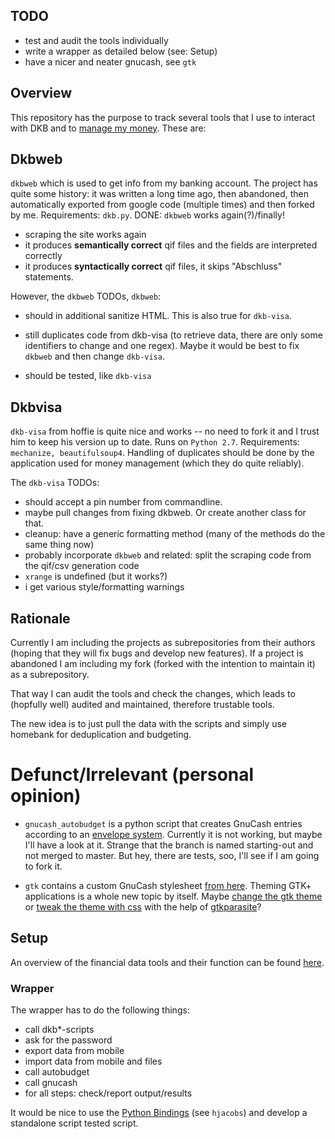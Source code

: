 
## TODO

 - test and audit the tools individually
 - write a wrapper as detailed below (see: Setup)
 - have a nicer and neater gnucash, see ``gtk``


## Overview

This repository has the purpose to track several tools that I use to interact
with DKB and to [manage my
money](https://martin.kleppmann.com/2011/03/07/accounting-for-computer-scientists.html).
These are:

## Dkbweb

``dkbweb`` which is used to get info from my banking account. The project
has quite some history: it was written a long time ago, then abandoned, then
automatically exported from google code (multiple times) and then forked by
me. Requirements: ``dkb.py``. DONE: ``dkbweb`` works again(?)/finally!

 - scraping the site works again
 - it produces **semantically correct** qif files and the fields are interpreted correctly
 - it produces **syntactically correct** qif files, it skips "Abschluss" statements.

However, the ``dkbweb`` TODOs, ``dkbweb``:

   - should in additional sanitize HTML. This is also true for ``dkb-visa``.

   - still duplicates code from dkb-visa (to retrieve data, there are only
   some identifiers to change and one regex). Maybe it would be best to fix
   ``dkbweb`` and then change ``dkb-visa``.

   - should be tested, like ``dkb-visa``

## Dkbvisa

``dkb-visa`` from hoffie is quite nice and works -- no need to fork it and
I trust him to keep his version up to date. Runs on ``Python 2.7``.
Requirements: ``mechanize, beautifulsoup4``. Handling of duplicates should be
done by the application used for money management (which they do quite
reliably).

The ``dkb-visa`` TODOs:

 - should accept a pin number from commandline.
 - maybe pull changes from fixing dkbweb. Or create another class for that.
 - cleanup: have a generic formatting method (many of the methods do the same thing now)
 - probably incorporate ``dkbweb`` and related: split the scraping code from the qif/csv generation code
 - ``xrange`` is undefined (but it works?)
 - i get various style/formatting warnings


## Rationale

Currently I am including the projects as subrepositories from their authors
(hoping that they will fix bugs and develop new features). If a project is
abandoned I am including my fork (forked with the intention to maintain it) as
a subrepository.

That way I can audit the tools and check the changes, which leads to (hopfully
well) audited and maintained, therefore trustable tools.

The new idea is to just pull the data with the scripts and simply use homebank
for deduplication and budgeting.


# Defunct/Irrelevant (personal opinion)

 - ``gnucash_autobudget``  is a python script that creates GnuCash entries
 according to an [envelope
 system](https://en.wikipedia.org/wiki/Envelope_system). Currently it is not
 working, but maybe I'll have a look at it. Strange that the branch is named
 starting-out and not merged to master. But hey, there are tests, soo, I'll
 see if I am going to fork it.

 - ``gtk`` contains a custom GnuCash stylesheet [from
 here](https://github.com/Gnucash/gnucash/blob/master/doc/gtkrc-2.0.gnucash).
 Theming GTK+ applications is a whole new topic by itself. Maybe [change the
 gtk
 theme](https://wiki.archlinux.org/index.php/GTK%2B#Basic_theme_configuration)
 or [tweak the theme with
 css](https://blogs.gnome.org/mclasen/2014/05/06/tweaking-a-the-gtk-theme-using-css/)
 with the help of [gtkparasite](https://github.com/chipx86/gtkparasite)?


## Setup

An overview of the financial data tools and their function can be found
[here](https://blog.inktrap.org/managing-my-finances-with-free-and-open-source-tools.html).

### Wrapper

The wrapper has to do the following things:

 - call dkb*-scripts
 - ask for the password
 - export data from mobile
 - import data from mobile and files
 - call autobudget
 - call gnucash
 - for all steps: check/report output/results

It would be nice to use the [Python
Bindings](https://wiki.gnucash.org/wiki/Python_Bindings) (see ``hjacobs``) and
develop a standalone script tested script.

